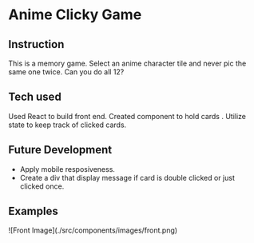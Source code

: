 # Anime Clicky Game

<h2> Instruction </h2>

This is a memory game. Select an anime character tile and never pic the same one twice. Can you do all 12? 

<h2> Tech used </h2>

Used React to build front end. Created component to hold cards . Utilize state to keep track of clicked cards. 

<h2> Future Development </h2>

* Apply mobile resposiveness.
* Create a div that display message if card is double clicked or just clicked once. 

<h2> Examples </h2>
![Front Image](./src/components/images/front.png)